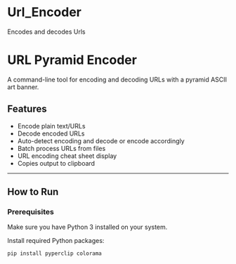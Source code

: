 # Url_Encoder
Encodes and decodes Urls

# URL Pyramid Encoder

A command-line tool for encoding and decoding URLs with a pyramid ASCII art banner.

## Features
- Encode plain text/URLs
- Decode encoded URLs
- Auto-detect encoding and decode or encode accordingly
- Batch process URLs from files
- URL encoding cheat sheet display
- Copies output to clipboard

---

## How to Run

### Prerequisites

Make sure you have Python 3 installed on your system.

Install required Python packages:

```bash
pip install pyperclip colorama
